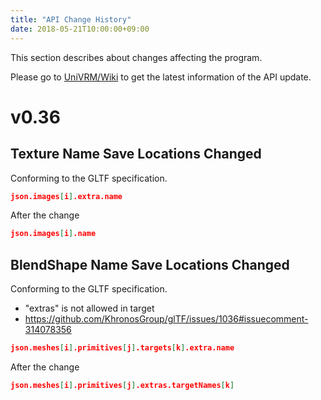 ```yaml
---
title: "API Change History"
date: 2018-05-21T10:00:00+09:00
---
```


This section describes about changes affecting the program.

Please go to [UniVRM/Wiki](https://github.com/dwango/UniVRM/wiki) to get the latest information of the API update.

# v0.36

## Texture Name Save Locations Changed

Conforming to the GLTF specification.

```json
json.images[i].extra.name
```

After the change

```json
json.images[i].name
```

## BlendShape Name Save Locations Changed

Conforming to the GLTF specification.

* "extras" is not allowed in target
* https://github.com/KhronosGroup/glTF/issues/1036#issuecomment-314078356 

```json
json.meshes[i].primitives[j].targets[k].extra.name
```

After the change 

```json
json.meshes[i].primitives[j].extras.targetNames[k]
```

